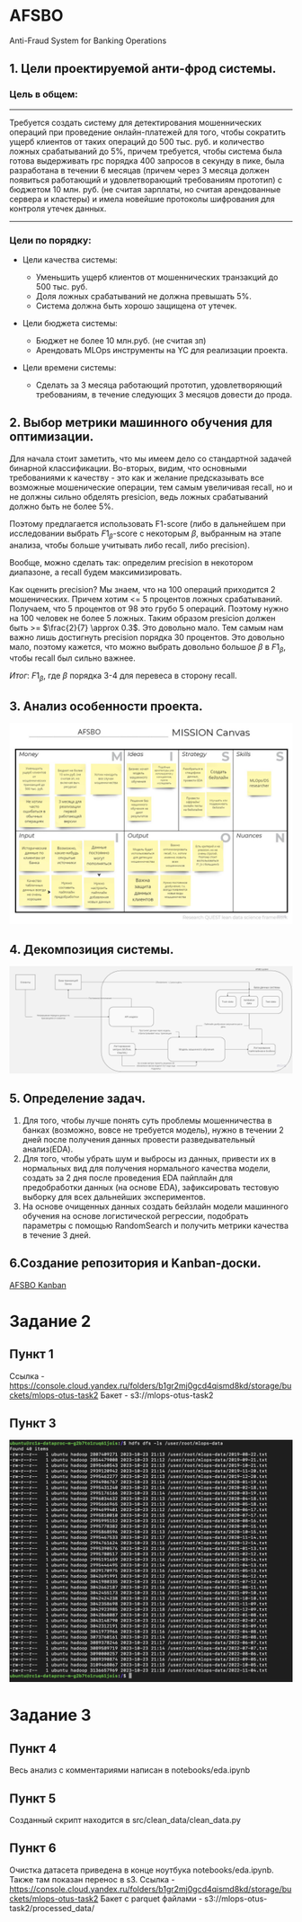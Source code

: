 
# AFSBO
Anti-Fraud System for Banking Operations

## 1. Цели проектируемой анти-фрод системы.

### Цель в общем: 
-----
Требуется создать систему для детектирования мошеннических операций при проведение онлайн-платежей для того, чтобы сократить ущерб клиентов от таких операций до 500 тыс. руб. и количество ложных срабатываний до 5%, причем требуется, чтобы система была готова выдерживать rpc порядка 400 запросов в секунду в пике, была разработана в течении 6 месяцав (причем через 3 месяца должен появиться работающий и удовлетворающий требованиям прототип) с бюджетом 10 млн. руб. (не считая зарплаты, но считая арендованные сервера и кластеры) и имела новейшие протоколы шифрования для контроля утечек данных.

-----
### Цели по порядку:

- Цели качества системы:
    - Уменьшить ущерб клиентов от мошеннических транзакций до 500 тыс. руб.
    - Доля ложных срабатываний не должна превышать 5%.
    - Система должна быть хорошо защищена от утечек.

- Цели бюджета системы:
    - Бюджет не более 10 млн.руб. (не считая зп)
    - Арендовать MLOps инструменты на YC для реализации проекта.

- Цели времени системы:
    - Сделать за 3 месяца работающий прототип, удовлетворяющий требованиям, в течение следующих 3 месяцов довести до прода.

## 2. Выбор метрики машинного обучения для оптимизации.

Для начала стоит заметить, что мы имеем дело со стандартной задачей бинарной классификации.
Во-вторых, видим, что основными требованиями к качеству - это как и желание предсказывать все возможные мошенические операции, тем самым увеличивая recall, но и не должны сильно обделять presicion, ведь ложных срабатываний должно быть не более 5%. 

Поэтому предлагается использовать F1-score (либо в дальнейшем при исследовании выбрать $F1_{\beta}$-score с некоторым $\beta$, выбранным на этапе анализа, чтобы больше учитывать либо recall, либо precision). 

Вообще, можно сделать так: определим precision в некотором диапазоне, а recall будем максимизировать. 

Как оценить precision? Мы знаем, что на 100 операций приходится 2 мошенических. Причем хотим <= 5 процентов ложных срабатываний. Получаем, что 5 процентов от 98 это грубо 5 операций. Поэтому нужно на 100 человек не более 5 ложных. Таким образом presicion должен быть >= $\frac{2}{7} \approx 0.3$. Это довольно мало. Тем самым нам важно лишь достигнуть precision порядка 30 процентов. Это довольно мало, поэтому кажется, что можно выбрать довольно большое $\beta$ в $F1_{\beta}$, чтобы recall был сильно важнее.

*Итог*: $F1_{\beta}$, где $\beta$ порядка 3-4 для перевеса в сторону recall.

## 3. Анализ особенности проекта.
![](images/MISSION-canvas.jpg)

## 4. Декомпозиция системы.
![](images/ML_system.jpg)

## 5. Определение задач.

1. Для того, чтобы лучше понять суть проблемы мошенничества в банках (возможно, вовсе не требуется модель), нужно в течении 2 дней после получения данных провести разведывательный анализ(EDA).
2. Для того, чтобы убрать шум и выбросы из данных, привести их в нормальных вид для получения нормального качества модели, создать за 2 дня после проведения EDA пайплайн для предобработки данных (на основе EDA), зафиксировать тестовую выборку для всех дальнейших экспериментов.
3. На основе очищенных данных создать бейзлайн модели машинного обучения на основе логистической регрессии, подобрать параметры с помощью RandomSearch и получить метрики качества в течение 3 дней.

## 6.Создание репозитория и Kanban-доски. 
[AFSBO Kanban](https://github.com/users/VasilievGrigory/projects/6)

# Задание 2

## Пункт 1
Ссылка - https://console.cloud.yandex.ru/folders/b1gr2mj0gcd4qismd8kd/storage/buckets/mlops-otus-task2
Бакет - s3://mlops-otus-task2

## Пункт 3
![](images/hdfs_data.png)

# Задание 3

## Пункт 4
Весь анализ с комментариями написан в notebooks/eda.ipynb

## Пункт 5
Созданный скрипт находится в src/clean_data/clean_data.py

## Пункт 6
Очистка датасета приведена в конце ноутбука notebooks/eda.ipynb. Также там показан перенос в s3.
Ссылка - https://console.cloud.yandex.ru/folders/b1gr2mj0gcd4qismd8kd/storage/buckets/mlops-otus-task2
Бакет с parquet файлами - s3://mlops-otus-task2/processed_data/